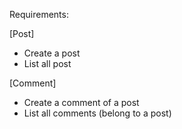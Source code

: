 Requirements:

[Post]
- Create a post
- List all post

[Comment]
- Create a comment of a post
- List all comments (belong to a post)
